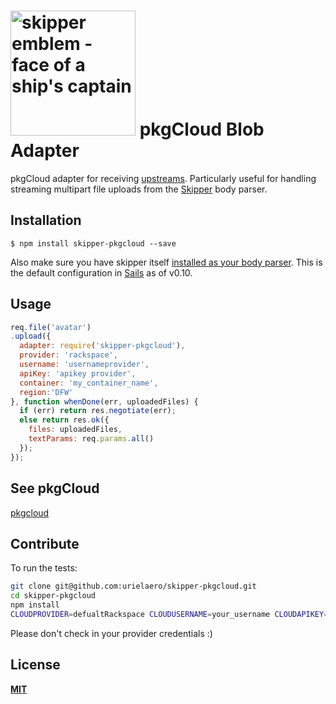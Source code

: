 # [<img title="skipper-s3 - S3 adapter for Skipper" src="http://i.imgur.com/P6gptnI.png" width="200px" alt="skipper emblem - face of a ship's captain"/>](https://github.com/urielaero/skipper-pkgcloud) pkgCloud Blob Adapter


pkgCloud adapter for receiving [upstreams](https://github.com/balderdashy/skipper#what-are-upstreams). Particularly useful for handling streaming multipart file uploads from the [Skipper](https://github.com/balderdashy/skipper) body parser.


## Installation

```
$ npm install skipper-pkgcloud --save
```

Also make sure you have skipper itself [installed as your body parser](http://beta.sailsjs.org/#/documentation/concepts/Middleware?q=adding-or-overriding-http-middleware).  This is the default configuration in [Sails](https://github.com/balderdashy/sails) as of v0.10.


## Usage

```javascript
req.file('avatar')
.upload({
  adapter: require('skipper-pkgcloud'),
  provider: 'rackspace',
  username: 'usernameprovider',
  apiKey: 'apikey provider',
  container: 'my_container_name',
  region:'DFW'
}, function whenDone(err, uploadedFiles) {
  if (err) return res.negotiate(err);
  else return res.ok({
    files: uploadedFiles,
    textParams: req.params.all()
  });
});
```

## See pkgCloud
[pkgcloud](https://github.com/pkgcloud/pkgcloud)


## Contribute

To run the tests:

```sh
git clone git@github.com:urielaero/skipper-pkgcloud.git
cd skipper-pkgcloud
npm install
CLOUDPROVIDER=defualtRackspace CLOUDUSERNAME=your_username CLOUDAPIKEY=your_cloudapikey, CLOUDREGION=your_cloudregion, CLOUDCONTAINER=your_container_name
```

Please don't check in your provider credentials :)

## License

**[MIT](./LICENSE)**

